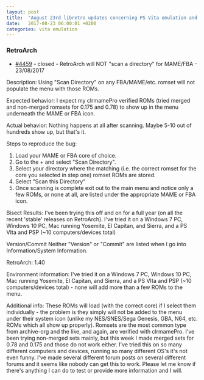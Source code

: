 ```yaml
---
layout: post
title:  "August 23rd libretro updates concerning PS Vita emulation and emulators"
date:   2017-08-23 06:00:01 +0200
categories: vita emulation
---
```


### RetroArch
- [#4459](https://github.com/libretro/RetroArch/issues/4459) - closed - RetroArch will NOT "scan a directory" for MAME/FBA - 23/08/2017

Description:
Using "Scan Directory" on any FBA/MAME/etc. romset will not populate the menu with those ROMs.

Expected behavior:
I expect my clrmamePro verified ROMs (tried merged and non-merged romsets for 0.175 and 0.78) to show up in the menu underneath the MAME or FBA icon.

Actual behavior:
Nothing happens at all after scanning. Maybe 5-10 out of hundreds show up, but that's it.

Steps to reproduce the bug:
1. Load your MAME or FBA core of choice.
2. Go to the + and select "Scan Directory".
3. Select your directory where the matching (i.e. the correct romset for the core you selected in step one) romset ROMs are stored.
4. Select "Scan this Directory"
5. Once scanning is complete exit out to the main menu and notice only a few ROMs, or none at all, are listed under the appropriate MAME or FBA icon.

Bisect Results:
I've been trying this off and on for a full year (on all the recent 'stable' releases on RetroArch). I've tried it on a Windows 7 PC, Windows 10 PC, Mac running Yosemite, El Capitan, and Sierra, and a PS VIta and PSP (~10 computers/devices total)

Version/Commit
Neither "Version" or "Commit" are listed when I go into Information/System Information. 

RetroArch:
1.40

Environment information:
I've tried it on a Windows 7 PC, Windows 10 PC, Mac running Yosemite, El Capitan, and Sierra, and a PS VIta and PSP (~10 computers/devices total) - none will add more than a few ROMs to the menu.

Additional info:
These ROMs will load (with the correct core) if I select them individually - the problem is they simply will not be added to the menu under their system icon (unlike my NES/SNES/Sega Genesis, GBA, N64, etc. ROMs which all show up properly). Romsets are the most common type from archive-org and the like, and again, are verified with clrmamePro. I've been trying non-merged sets mainly, but this week I made merged sets for 0.78 and 0.175 and those do not work either. I've tried this on so many different computers and devices, running so many different OS's it's not even funny. I've made several different forum posts on several different forums and it seems like nobody can get this to work. Please let me know if there's anything I can do to test or provide more information and I will.



